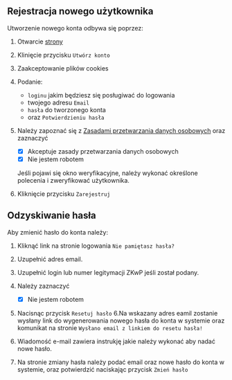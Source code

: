 ## Rejestracja nowego użytkownika

Utworzenie nowego konta odbywa się poprzez:

1. Otwarcie [strony](https://zawody.agilife.pl/login) 
2. Klinięcie przycisku  `Utwórz konto` 
3. Zaakceptowanie plików cookies 
4. Podanie:
 
   - `loginu` jakim będziesz się posługiwać do logowania 
   - twojego adresu `Email`
   - `hasła` do tworzonego konta
   - oraz `Potwierdzieniu hasła`
   
5. Należy zapoznać się z [Zasadami przetwarzania danych osobowych](https://zawody.agilife.pl/about/privacy) oraz zaznaczyć 

    - [x] Akceptuje zasady przetwarzania danych osobowych 
    - [x] Nie jestem robotem
    
    Jeśli pojawi się okno weryfikacyjne, należy wykonać określone polecenia i zweryfikować użytkownika.
   
6. Kliknięcie przycisku `Zarejestruj`

## Odzyskiwanie hasła

Aby zmienić hasło do konta należy:

1. Kliknąć  link na stronie logowania `Nie pamiętasz hasła?`
2. Uzupełnić adres email.
3. Uzupełnić login lub numer legitymacji ZKwP jeśli został podany.
4. Należy zaznaczyć

    - [x] Nie jestem robotem
5. Nacisnąc przycisk `Resetuj hasło`
6.Na wskazany adres eamil zostanie wysłany link do wygenerowania nowego hasła do konta w systemie oraz komunikat na stronie 
`Wysłano email z linkiem do resetu hasła!`
7. Wiadomość e-mail zawiera instrukję jakie należy wykonać aby nadać nowe hasło.
8. Na stronie zmiany hasła należy podać email oraz nowe hasło do konta w systemie, oraz potwierdzić naciskając przycisk `Zmień hasło`
